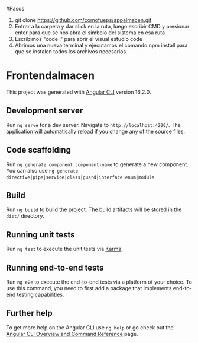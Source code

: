 #Pasos
1. git clone https://github.com/comofueps/appalmacen.git
2. Entrar a la carpeta y dar click en la ruta, luego escribir CMD y presionar enter para que se nos abra el simbolo del sistema en esa ruta
3. Escribimos "code ." para abrir el visual estudio code 
4. Abrimos una nueva terminal y ejecutamos el comando npm install para que se instalen todos los archivos necesarios 


# Frontendalmacen

This project was generated with [Angular CLI](https://github.com/angular/angular-cli) version 16.2.0.

## Development server

Run `ng serve` for a dev server. Navigate to `http://localhost:4200/`. The application will automatically reload if you change any of the source files.

## Code scaffolding

Run `ng generate component component-name` to generate a new component. You can also use `ng generate directive|pipe|service|class|guard|interface|enum|module`.

## Build

Run `ng build` to build the project. The build artifacts will be stored in the `dist/` directory.

## Running unit tests

Run `ng test` to execute the unit tests via [Karma](https://karma-runner.github.io).

## Running end-to-end tests

Run `ng e2e` to execute the end-to-end tests via a platform of your choice. To use this command, you need to first add a package that implements end-to-end testing capabilities.

## Further help

To get more help on the Angular CLI use `ng help` or go check out the [Angular CLI Overview and Command Reference](https://angular.io/cli) page.
